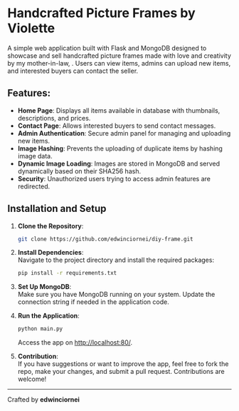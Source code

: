 # Handcrafted Picture Frames by Violette

A simple web application built with Flask and MongoDB designed to showcase and sell handcrafted picture frames made with love and creativity by my mother-in-law, . Users can view items, admins can upload new items, and interested buyers can contact the seller.

## Features:

- **Home Page**: Displays all items available in database with thumbnails, descriptions, and prices.
- **Contact Page**: Allows interested buyers to send contact messages. 
- **Admin Authentication**: Secure admin panel for managing and uploading new items.
- **Image Hashing**: Prevents the uploading of duplicate items by hashing image data.
- **Dynamic Image Loading**: Images are stored in MongoDB and served dynamically based on their SHA256 hash.
- **Security**: Unauthorized users trying to access admin features are redirected.

  
## Installation and Setup

1. **Clone the Repository**:
   ```bash
   git clone https://github.com/edwinciornei/diy-frame.git
   ```

2. **Install Dependencies**:  
   Navigate to the project directory and install the required packages:
   ```bash
   pip install -r requirements.txt
   ```

3. **Set Up MongoDB**:  
   Make sure you have MongoDB running on your system. Update the connection string if needed in the application code.

4. **Run the Application**:
   ```bash
   python main.py
   ```
   Access the app on [http://localhost:80/](http://localhost:80/).

5. **Contribution**:  
   If you have suggestions or want to improve the app, feel free to fork the repo, make your changes, and submit a pull request. Contributions are welcome!

---

Crafted by **edwinciornei**
